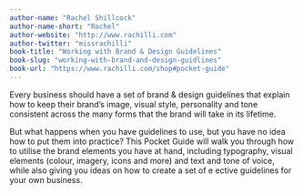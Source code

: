 ```yaml
---
author-name: "Rachel Shillcock"
author-name-short: "Rachel"
author-website: "http://www.rachilli.com"
author-twitter: "missrachilli"
book-title: "Working with Brand & Design Guidelines"
book-slug: "working-with-brand-and-design-guidlines"
book-url: "https://www.rachilli.com/shop#pocket-guide"
---
```


Every business should have a set of brand & design guidelines that explain how to keep their brand’s image, visual style, personality and tone consistent across the many forms that the brand will take in its lifetime.

But what happens when you have guidelines to use, but you have no idea how to put them into practice? This Pocket Guide will walk you through how to utilise the brand elements you have at hand, including typography, visual elements (colour, imagery, icons and more) and text and tone of voice, while also giving you ideas on how to create a set of e ective guidelines for your own business.

